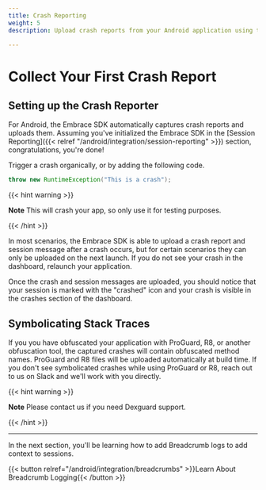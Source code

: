 ```yaml
---
title: Crash Reporting
weight: 5
description: Upload crash reports from your Android application using the Embrace SDK

---
```

# Collect Your First Crash Report

##  Setting up the Crash Reporter

For Android, the Embrace SDK automatically captures crash reports and uploads them.
Assuming you've initialized the Embrace SDK in the [Session Reporting]({{< relref "/android/integration/session-reporting" >}}) section,
congratulations, you're done!

Trigger a crash organically, or by adding the following code.

```java
throw new RuntimeException("This is a crash");
```

{{< hint warning >}}

**Note** This will crash your app, so only use it for testing purposes.

{{< /hint >}}

In most scenarios, the Embrace SDK is able to upload a crash report and session message after a crash occurs, but for certain scenarios they can only be uploaded on the next launch. If you do not see your crash in the dashboard, relaunch your application.

Once the crash and session messages are uploaded, you should notice that your session is marked with the "crashed" icon and your crash is visible in the crashes section of the dashboard.

## Symbolicating Stack Traces

If you you have obfuscated your application with ProGuard, R8, or another obfuscation tool, the captured crashes will contain obfuscated method names. ProGuard and R8 files will be uploaded automatically at build time. If you don't see symbolicated crashes while using ProGuard or R8, reach out to us
on Slack and we'll work with you directly.

{{< hint warning >}}

**Note** Please contact us if you need Dexguard support.

{{< /hint >}}

---

In the next section, you'll be learning how to add Breadcrumb logs to add
context to sessions. 

{{< button relref="/android/integration/breadcrumbs" >}}Learn About Breadcrumb Logging{{< /button >}}
